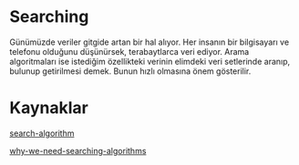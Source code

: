 # Searching

Günümüzde veriler gitgide artan bir hal alıyor. Her insanın bir bilgisayarı ve telefonu olduğunu düşünürsek, terabaytlarca veri ediyor. Arama algoritmaları ise istediğim özellikteki verinin elimdeki veri setlerinde aranıp, bulunup getirilmesi demek. Bunun hızlı olmasına önem gösterilir.

# Kaynaklar

[search-algorithm](https://en.wikipedia.org/wiki/Search_algorithm)

[why-we-need-searching-algorithms](https://www.bbc.co.uk/bitesize/guides/zgr2mp3/revision/1)
